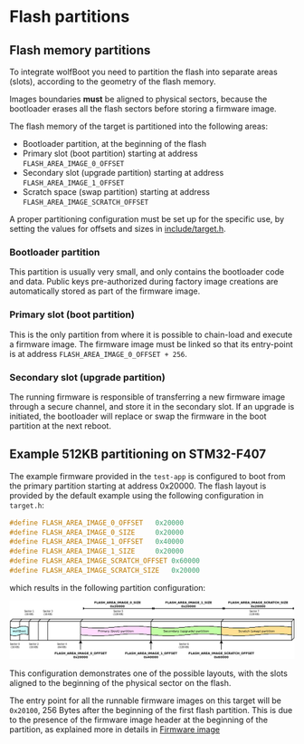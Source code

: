 # Flash partitions


## Flash memory partitions

To integrate wolfBoot you need to partition the flash into 
separate areas (slots), according to the geometry of the flash memory.

Images boundaries **must** be aligned to physical sectors, because the 
bootloader erases all the flash sectors before storing a firmware image.

The flash memory of the target is partitioned into the following areas:

  - Bootloader partition, at the beginning of the flash
  - Primary slot (boot partition) starting at address `FLASH_AREA_IMAGE_0_OFFSET`
  - Secondary slot (upgrade partition) starting at address `FLASH_AREA_IMAGE_1_OFFSET`
  - Scratch space (swap partition) starting at address `FLASH_AREA_IMAGE_SCRATCH_OFFSET`

A proper partitioning configuration must be set up for the specific use, by setting
the values for offsets and sizes in [include/target.h](../include/target.h).

### Bootloader partition

This partition is usually very small, and only contains the bootloader code and data.
Public keys pre-authorized during factory image creations are automatically stored
as part of the firmware image.

### Primary slot (boot partition)

This is the only partition from where it is possible to chain-load and execute a 
firmware image. The firmware image must be linked so that its entry-point is at address
`FLASH_AREA_IMAGE_0_OFFSET + 256`. 

### Secondary slot (upgrade partition)

The running firmware is responsible of transferring a new firmware image through a secure channel,
and store it in the secondary slot. If an upgrade is initiated, the bootloader will replace or swap
the firmware in the boot partition at the next reboot.

## Example 512KB partitioning on STM32-F407

The example firmware provided in the `test-app` is configured to boot from the primary partition
starting at address 0x20000. The flash layout is provided by the default example using the following
configuration in `target.h`:

```C
#define FLASH_AREA_IMAGE_0_OFFSET	0x20000
#define FLASH_AREA_IMAGE_0_SIZE		0x20000
#define FLASH_AREA_IMAGE_1_OFFSET	0x40000
#define FLASH_AREA_IMAGE_1_SIZE		0x20000
#define FLASH_AREA_IMAGE_SCRATCH_OFFSET	0x60000
#define FLASH_AREA_IMAGE_SCRATCH_SIZE	0x20000
```

which results in the following partition configuration:

![example partitions](png/example_partitions.png)

This configuration demonstrates one of the possible layouts, with the slots
aligned to the beginning of the physical sector on the flash.

The entry point for all the runnable firmware images on this target will be `0x20100`, 
256 Bytes after the beginning of the first flash partition. This is due to the presence
of the firmware image header at the beginning of the partition, as explained more in details
in [Firmware image](firmware_image.md)


